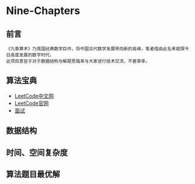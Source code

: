 # Nine-Chapters

## 前言

    《九章算术》乃我国经典数学巨作，将中国古代数学发展带向新的高峰，笔者借由此名来窥探今日高度发展的数字时代。
    此项目意旨于对于数据结构与解题思路来与大家进行技术交流，不甚荣幸。
    

## 算法宝典

* [LeetCode中文网](https://leetcode-cn.com/problemset/all/)        
* [LeetCode官网](https://leetcode.com/)
* [面试](https://leetcode-cn.com/interview)    
    
    
## 数据结构



## 时间、空间复杂度



## 算法题目最优解